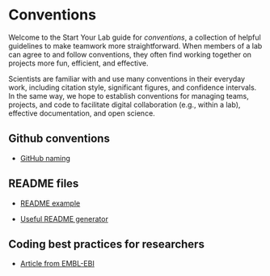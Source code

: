 # Conventions

Welcome to the Start Your Lab guide for _conventions_, a collection of
helpful guidelines to make teamwork more straightforward.
When members of a lab can agree to and follow conventions, they often find
working together on projects more fun, efficient, and effective.

Scientists are familiar with and use many conventions in their everyday work,
including citation style, significant figures, and confidence intervals. In the same
way, we hope to establish conventions for managing teams, projects, and code to facilitate
digital collaboration (e.g., within a lab), effective documentation, and open science.

## Github conventions

- [GitHub naming](/software-tools/github)

## README files

- [README example](/readme-conventions)

- [Useful README generator](https://readme.so/editor)

## Coding best practices for researchers

- [Article from EMBL-EBI](https://biomadeira.github.io/2023-01-11-coding-best-practices)





